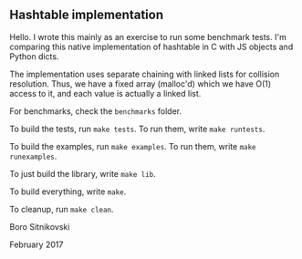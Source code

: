 Hashtable implementation
------------------------
Hello. I wrote this mainly as an exercise to run some benchmark tests. I'm comparing this native implementation of hashtable in C with JS objects and Python dicts.

The implementation uses separate chaining with linked lists for collision resolution. Thus, we have a fixed array (malloc'd) which we have O(1) access to it, and each value is actually a linked list.

For benchmarks, check the `benchmarks` folder.

To build the tests, run `make tests`. To run them, write `make runtests`.

To build the examples, run `make examples`. To run them, write `make runexamples`.

To just build the library, write `make lib`.

To build everything, write `make`.

To cleanup, run `make clean`.

Boro Sitnikovski

February 2017
